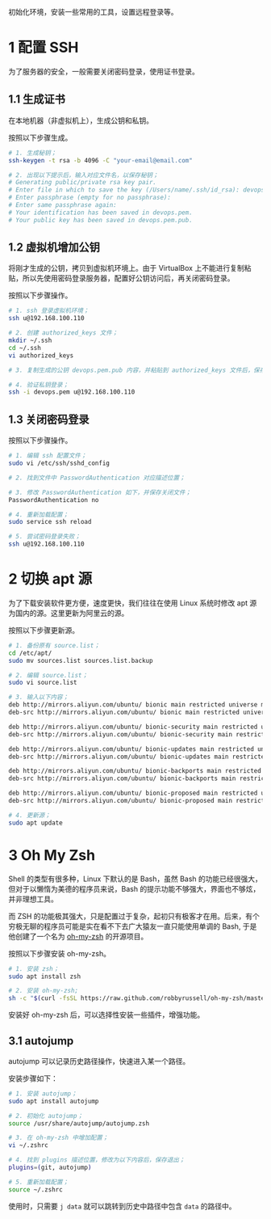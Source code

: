 初始化环境，安装一些常用的工具，设置远程登录等。

# 1 配置 SSH

为了服务器的安全，一般需要关闭密码登录，使用证书登录。

## 1.1 生成证书

在本地机器（非虚拟机上），生成公钥和私钥。

按照以下步骤生成。

``` sh
# 1. 生成秘钥；
ssh-keygen -t rsa -b 4096 -C "your-email@email.com"

# 2. 出现以下提示后，输入对应文件名，以保存秘钥；
# Generating public/private rsa key pair.
# Enter file in which to save the key (/Users/name/.ssh/id_rsa): devops.pem
# Enter passphrase (empty for no passphrase):
# Enter same passphrase again:
# Your identification has been saved in devops.pem.
# Your public key has been saved in devops.pem.pub.
```

## 1.2 虚拟机增加公钥

将刚才生成的公钥，拷贝到虚拟机环境上。由于 VirtualBox 上不能进行复制粘贴，所以先使用密码登录服务器，配置好公钥访问后，再关闭密码登录。

按照以下步骤操作。

``` sh
# 1. ssh 登录虚拟机环境；
ssh u@192.168.100.110

# 2. 创建 authorized_keys 文件；
mkdir ~/.ssh
cd ~/.ssh
vi authorized_keys

# 3. 复制生成的公钥 devops.pem.pub 内容，并粘贴到 authorized_keys 文件后，保存并关闭；

# 4. 验证私钥登录；
ssh -i devops.pem u@192.168.100.110
```

## 1.3 关闭密码登录

按照以下步骤操作。

``` sh
# 1. 编辑 ssh 配置文件；
sudo vi /etc/ssh/sshd_config

# 2. 找到文件中 PasswordAuthentication 对应描述位置；

# 3. 修改 PasswordAuthentication 如下，并保存关闭文件；
PasswordAuthentication no

# 4. 重新加载配置；
sudo service ssh reload

# 5. 尝试密码登录失败；
ssh u@192.168.100.110
```

# 2 切换 apt 源

为了下载安装软件更方便，速度更快，我们往往在使用 Linux 系统时修改 apt 源为国内的源。这里更新为阿里云的源。

按照以下步骤更新源。

``` sh
# 1. 备份原有 source.list；
cd /etc/apt/
sudo mv sources.list sources.list.backup

# 2. 编辑 source.list；
sudo vi source.list

# 3. 输入以下内容；
deb http://mirrors.aliyun.com/ubuntu/ bionic main restricted universe multiverse
deb-src http://mirrors.aliyun.com/ubuntu/ bionic main restricted universe multiverse

deb http://mirrors.aliyun.com/ubuntu/ bionic-security main restricted universe multiverse
deb-src http://mirrors.aliyun.com/ubuntu/ bionic-security main restricted universe multiverse

deb http://mirrors.aliyun.com/ubuntu/ bionic-updates main restricted universe multiverse
deb-src http://mirrors.aliyun.com/ubuntu/ bionic-updates main restricted universe multiverse

deb http://mirrors.aliyun.com/ubuntu/ bionic-backports main restricted universe multiverse
deb-src http://mirrors.aliyun.com/ubuntu/ bionic-backports main restricted universe multiverse

deb http://mirrors.aliyun.com/ubuntu/ bionic-proposed main restricted universe multiverse
deb-src http://mirrors.aliyun.com/ubuntu/ bionic-proposed main restricted universe multiverse

# 4. 更新源；
sudo apt update
```

# 3 Oh My Zsh

Shell 的类型有很多种，Linux 下默认的是 Bash，虽然 Bash 的功能已经很强大，但对于以懒惰为美德的程序员来说，Bash 的提示功能不够强大，界面也不够炫，并非理想工具。

而 ZSH 的功能极其强大，只是配置过于复杂，起初只有极客才在用。后来，有个穷极无聊的程序员可能是实在看不下去广大猿友一直只能使用单调的 Bash, 于是他创建了一个名为 [oh-my-zsh](https://ohmyz.sh/) 的开源项目。

按照以下步骤安装 oh-my-zsh。

``` sh
# 1. 安装 zsh；
sudo apt install zsh

# 2. 安装 oh-my-zsh;
sh -c "$(curl -fsSL https://raw.github.com/robbyrussell/oh-my-zsh/master/tools/install.sh)"
```

安装好 oh-my-zsh 后，可以选择性安装一些插件，增强功能。

## 3.1 autojump

autojump 可以记录历史路径操作，快速进入某一个路径。

安装步骤如下：

``` sh
# 1. 安装 autojump；
sudo apt install autojump

# 2. 初始化 autojump；
source /usr/share/autojump/autojump.zsh

# 3. 在 oh-my-zsh 中增加配置；
vi ~/.zshrc

# 4. 找到 plugins 描述位置，修改为以下内容后，保存退出；
plugins=(git, autojump)

# 5. 重新加载配置；
source ~/.zshrc
```

使用时，只需要 `j data` 就可以跳转到历史中路径中包含 `data` 的路径中。

